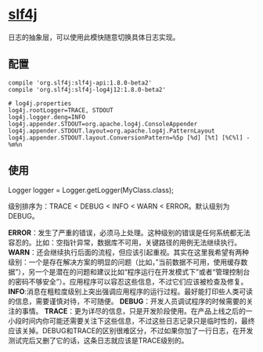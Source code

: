 # [slf4j](https://www.slf4j.org/)
日志的抽象层，可以使用此模快随意切换具体日志实现。

## 配置
```
compile 'org.slf4j:slf4j-api:1.8.0-beta2'
compile 'org.slf4j:slf4j-log4j12:1.8.0-beta2'

# log4j.properties 
log4j.rootLogger=TRACE, STDOUT
log4j.logger.deng=INFO
log4j.appender.STDOUT=org.apache.log4j.ConsoleAppender
log4j.appender.STDOUT.layout=org.apache.log4j.PatternLayout
log4j.appender.STDOUT.layout.ConversionPattern=%5p [%d] [%t] [%C%l] - %m%n
```

## 使用
Logger logger = Logger.getLogger(MyClass.class);

级别排序为：TRACE < DEBUG < INFO < WARN < ERROR。默认级别为DEBUG。

**ERROR**：发生了严重的错误，必须马上处理。这种级别的错误是任何系统都无法容忍的。比如：空指针异常，数据库不可用，关键路径的用例无法继续执行。
**WARN**：还会继续执行后面的流程，但应该引起重视。其实在这里我希望有两种级别：一个是存在解决方案的明显的问题（比如，”当前数据不可用，使用缓存数据”），另一个是潜在的问题和建议比如“程序运行在开发模式下”或者“管理控制台的密码不够安全”）。应用程序可以容忍这些信息，不过它们应该被检查及修复。
**INFO**:消息在粗粒度级别上突出强调应用程序的运行过程。最好能打印些人类可读的信息，需要谨慎对待，不可随便。
**DEBUG**：开发人员调试程序的时候需要的关注的事情。
**TRACE**：更为详尽的信息，只是开发阶段使用。在产品上线之后的一小段时间内你可能还需要关注下这些信息，不过这些日志记录只是临时性的，最终应该关掉。DEBUG和TRACE的区别很难区分，不过如果你加了一行日志，在开发测试完后又删了它的话，这条日志就应该是TRACE级别的。
